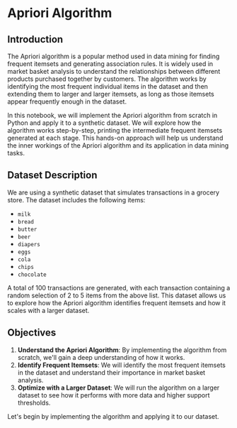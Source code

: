 # Apriori Algorithm

## Introduction

The Apriori algorithm is a popular method used in data mining for finding frequent itemsets and generating association rules. It is widely used in market basket analysis to understand the relationships between different products purchased together by customers. The algorithm works by identifying the most frequent individual items in the dataset and then extending them to larger and larger itemsets, as long as those itemsets appear frequently enough in the dataset.

In this notebook, we will implement the Apriori algorithm from scratch in Python and apply it to a synthetic dataset. We will explore how the algorithm works step-by-step, printing the intermediate frequent itemsets generated at each stage. This hands-on approach will help us understand the inner workings of the Apriori algorithm and its application in data mining tasks.

## Dataset Description

We are using a synthetic dataset that simulates transactions in a grocery store. The dataset includes the following items:

- `milk`
- `bread`
- `butter`
- `beer`
- `diapers`
- `eggs`
- `cola`
- `chips`
- `chocolate`

A total of 100 transactions are generated, with each transaction containing a random selection of 2 to 5 items from the above list. This dataset allows us to explore how the Apriori algorithm identifies frequent itemsets and how it scales with a larger dataset.

## Objectives

1. **Understand the Apriori Algorithm**: By implementing the algorithm from scratch, we'll gain a deep understanding of how it works.
2. **Identify Frequent Itemsets**: We will identify the most frequent itemsets in the dataset and understand their importance in market basket analysis.
3. **Optimize with a Larger Dataset**: We will run the algorithm on a larger dataset to see how it performs with more data and higher support thresholds.

Let's begin by implementing the algorithm and applying it to our dataset.
